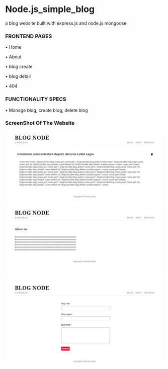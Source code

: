 # Node.js_simple_blog
a blog website built with express.js and node.js mongoose

<h3>FRONTEND PAGES</h3>

<p>•	Home</p>
<p>•	About</p>
<p>•	blog create</p>
<p>•	blog detail</p>
<p>•	404</p>

<h3>FUNCTIONALITY SPECS</h3>
<p>•	Manage blog, create blog, delete blog</p>


<h3>ScreenShot Of The Website</h3>
<img src="https://github.com/keniiy/Node.js_simple_blog/blob/main/images/screenshot-localhost-3000-blogs-5ffa0766e996452a34f233b8-1610222928404.png">
<img src="https://github.com/keniiy/Node.js_simple_blog/blob/main/images/screenshot-localhost-3000-about-1610222855187.png">
<img src="https://github.com/keniiy/Node.js_simple_blog/blob/main/images/screenshot-localhost-3000-blogs-create-1610222891102.png">
